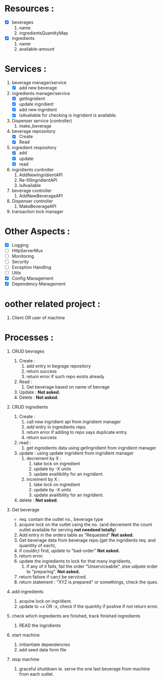 # Resources : 
-[x] beverages
   1. name
   2. ingredientsQuantityMap
-[x] ingredients
   1. name
   2. available-amount


# Services :
1. beverage manager/service
   -[x] add new beverage
2. ingredients manager/service
   -[x] getIngridient
   -[x] update ingridient
   -[x] add new ingridient
   -[x] isAvaliable for checking is ingridient is available.
3. Dispenser service (controller)
   1. make_beverage
4. beverage reposiotory
   -[x] Create
   -[x] Read
5. ingredient respository
   -[x] add
   -[x] update
   -[x] read
6. ingridients controller
   1. AddNewIngridientAPI
   2. Re-fillIngridientAPI
   3. IsAvailable
7. beverage controller
   1. AddNewBeverageAPI
8. Dispenser controller
   1. MakeBeverageAPI
9.  transaction lock manager

# Other Aspects :
-[x] Logging
-[ ] HttpServerMux
-[ ] Monitoring
-[ ] Security
-[ ] Exception Handling
-[ ] Utils
-[x] Config Management
-[x] Dependency Management

# oother related project :
1. Client OR user of machine

# Processes :
1. CRUD bevrages
   1. Create : 
      1. add entry in begrage repository
      2. return success
      3. return error if such repo exists already
   2. Read :
      1. Get beverage based on name of bevrage
   3. Update : **Not asked.**
   4. Delete : **Not asked.**

2. CRUD ingredients
   1. Create :
      1. call new ingridient api from ingridient manager
      2. _add_ entry in ingredients repo.
      3. return error if adding to repo says duplicate entry.
      4. return success
   2. read : 
      1. get ingredients data using getIngridient from ingridient manager
   3. update : using update ingridient from ingridient manager
      1. decrement by X : 
         1. take lock on ingredient 
         2. update by -X units
         3. update availibility for an ingridient.
      2. increment by X :
         1. take lock on ingredient 
         2. update by -X units
         3. update availibility for an ingridient.
   4. delete : **Not asked.**
3. Get beverage
   - req. contain the outlet no., beverage type
   1. acquire lock on the outlet using the no. (and decrement the count outlet available for serving **not needeed totally**)
   2. Add entry in the orders table as "Requested" **Not asked.**
   3. Get beverage data from beverage repo.(get the ingridients req. and quanitity of each), 
   4. if couldn;t find, update to "bad-order" **Not asked.**
   5. return error.
   6. update the ingredients to lock for that many ingridients, 
      1. if any of it fails, fail the order "Unserviceabile", else udpate order to "preparing". **Not asked.**
   7. return failure if can;t be serviced.
   8. return statement : "XYZ is prepared" or somethings, check the ques.
4. add ingredients
   1. acquire lock on ingridient.
   2. update to +x OR -x, check if the quantity if postive if not return error.
5. check which ingredients are finished, track finished ingredients
   1. READ the ingridients
6. start machine
   1. initiantiate dependencies
   2. add seed data form file
7.  stop machine
    1.  graceful shutdown ie. serve the one last beverage from machine from each outlet.